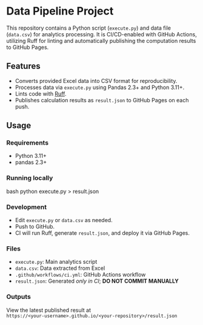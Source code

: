 # Data Pipeline Project

This repository contains a Python script (`execute.py`) and data file (`data.csv`) for analytics processing. It is CI/CD-enabled with GitHub Actions, utilizing Ruff for linting and automatically publishing the computation results to GitHub Pages.

## Features

- Converts provided Excel data into CSV format for reproducibility.
- Processes data via `execute.py` using Pandas 2.3+ and Python 3.11+.
- Lints code with [Ruff](https://beta.ruff.rs/docs/).
- Publishes calculation results as `result.json` to GitHub Pages on each push.

## Usage

### Requirements

- Python 3.11+  
- pandas 2.3+

### Running locally

bash
python execute.py > result.json


### Development

- Edit `execute.py` or `data.csv` as needed.
- Push to GitHub.  
- CI will run Ruff, generate `result.json`, and deploy it via GitHub Pages.

### Files

- `execute.py`: Main analytics script
- `data.csv`: Data extracted from Excel
- `.github/workflows/ci.yml`: GitHub Actions workflow
- `result.json`: Generated _only in CI_; **DO NOT COMMIT MANUALLY**

### Outputs

View the latest published result at  
`https://<your-username>.github.io/<your-repository>/result.json`
